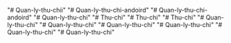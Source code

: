 "# Quan-ly-thu-chii" 
"# Quan-ly-thu-chi-andoird" 
"# Quan-ly-thu-chi-andoird" 
"# Quan-ly-thu-chi" 
"# Thu-chi" 
"# Thu-chi" 
"# Thu-chi" 
"# Quan-ly-thu-chi" 
"# Quan-ly-thu-chi" 
"# Quan-ly-thu-chi" 
"# Quan-ly-thu-chi" 
"# Quan-ly-thu-chi" 
"# Quan-ly-thu-chi" 
